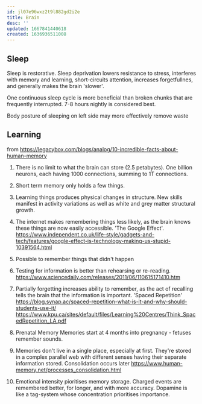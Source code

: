 ```yaml
---
id: jl07e96wxz2t9l882gd2i2e
title: Brain
desc: ''
updated: 1667841440618
created: 1636936511008
---
```



## Sleep

Sleep is restorative. Sleep deprivation lowers resistance to stress, interferes with memory and learning, short-circuits attention, increases forgetfullnes, and generally makes the brain 'slower'.

One continuous sleep cycle is more beneficial than broken chunks that are frequently interrupted. 7-8 hours nightly is considered best.

Body posture of sleeping on left side may more effectively remove waste

## Learning

from https://legacybox.com/blogs/analog/10-incredible-facts-about-human-memory

1. There is no limit to what the brain can store (2.5 petabytes). One billion neurons, each having 1000 connections, summing to 1T connections.

2. Short term memory only holds a few things.

3. Learning things produces physical changes in structure. New skills manifest in activity variations as well as white and grey matter structural growth.

4. The internet makes remembering things less likely, as the brain knows these things are now easily accessible. 'The Google Effect'.
https://www.independent.co.uk/life-style/gadgets-and-tech/features/google-effect-is-technology-making-us-stupid-10391564.html

5. Possible to remember things that didn't happen

6. Testing for information is better than rehearsing or re-reading. 
https://www.sciencedaily.com/releases/2011/06/110615171410.htm

7. Partially forgetting increases ability to remember, as the act of recalling tells the brain that the information is important. 'Spaced Repetition'
https://blog.synap.ac/spaced-repetition-what-is-it-and-why-should-students-use-it/
https://www.kpu.ca/sites/default/files/Learning%20Centres/Think_SpacedRepetition_LA.pdf

8. Prenatal Memory 
Memories start at 4 months into pregnancy - fetuses remember sounds.

9. Memories don't live in a single place, especially at first. They're stored in a complex parallel web with different senses having their separate information stored. Consolidation occurs later https://www.human-memory.net/processes_consolidation.html

10. Emotional intensity pioritises memory storage. Charged events are remembered better, for longer, and with more accuracy. Dopamine is like a tag-system whose concentration prioritises importance.
